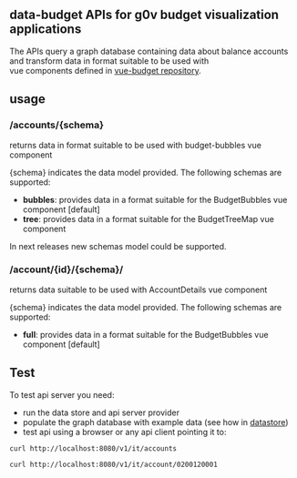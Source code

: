 data-budget APIs for g0v budget visualization applications
-------------------

The APIs query a graph database containing data about balance accounts and transform data in format suitable to be used with  
vue components defined in [vue-budget repository]().

## usage

### /accounts/{schema}

returns  data in format suitable to be used with budget-bubbles vue component


{schema} indicates the data model provided. The following schemas are supported:

- **bubbles**: provides data in a format suitable for the BudgetBubbles vue component [default]
- **tree**: provides data in a format suitable for the BudgetTreeMap vue component

In next releases new schemas model could be supported.


### /account/{id}/{schema}/


returns data suitable to be used with AccountDetails vue component


{schema} indicates the data model provided. The following schemas are supported:

- **full**: provides data in a format suitable for the BudgetBubbles vue component  [default]


## Test

To test api server you need:

- run the data store and api server provider 
- populate the graph database with example data (see how in [datastore](../datasore/README.MD))
- test api using a browser or any api client pointing it to:


```
curl http://localhost:8080/v1/it/accounts

curl http://localhost:8080/v1/it/account/0200120001
```




